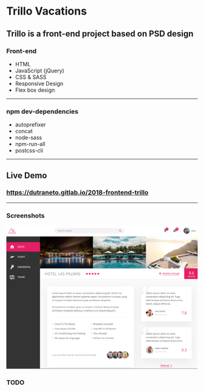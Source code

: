 # Trillo Vacations

## Trillo is a front-end project based on PSD design

### Front-end

-   HTML
-   JavaScript (jQuery)
-   CSS & SASS
-   Responsive Design
-   Flex box design

---

### npm dev-dependencies

-   autoprefixer
-   concat
-   node-sass
-   npm-run-all
-   postcss-cli

---

## Live Demo

### https://dutraneto.gitlab.io/2018-frontend-trillo

---

### Screenshots

![](front-end/page.png)

### TODO
